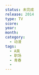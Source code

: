 ```yaml
---
status: 未完成
release: 2014
type: TV
score:
year:
month:
category:
  - 动漫
tags:
  - A类
  - 职场
  - 青春
  - 
---
```

